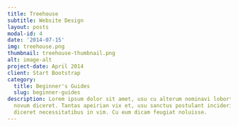 ```yaml
---
title: Treehouse
subtitle: Website Design
layout: posts
modal-id: 4
date: '2014-07-15'
img: treehouse.png
thumbnail: treehouse-thumbnail.png
alt: image-alt
project-date: April 2014
client: Start Bootstrap
category:
  title: Beginner's Guides
  slug: beginner-guides
description: Lorem ipsum dolor sit amet, usu cu alterum nominavi lobortis. At duo
  novum diceret. Tantas apeirian vix et, usu sanctus postulant inciderint ut, populo
  diceret necessitatibus in vim. Cu eum dicam feugiat noluisse.
---
```


